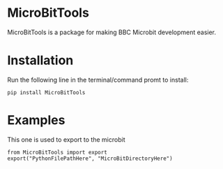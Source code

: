 # MicroBitTools
MicroBitTools is a package for making BBC Microbit development easier.

# Installation
Run the following line in the terminal/command promt to install:

```pip install MicroBitTools```

# Examples
This one is used to export to the microbit
```
from MicroBitTools import export
export("PythonFilePathHere", "MicroBitDirectoryHere")
```